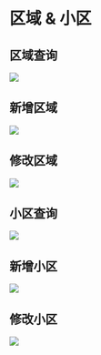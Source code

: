 # 区域 & 小区

## 区域查询

![](http://static.toughcloud.net/toughsms/tc_20181130132308_16.png)


## 新增区域

![](http://static.toughcloud.net/toughsms/tc_20181130132348_17.png)

## 修改区域

![](http://static.toughcloud.net/toughsms/tc_20181130132417_18.png)

## 小区查询

![](http://static.toughcloud.net/toughsms/tc_20181130132447_19.png)

## 新增小区

![](http://static.toughcloud.net/toughsms/tc_20181130132509_20.png)

## 修改小区

![](http://static.toughcloud.net/toughsms/tc_20181130132535_21.png)